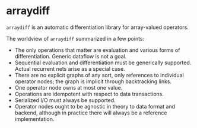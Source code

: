 # arraydiff

`arraydiff` is an automatic differentiation library for array-valued operators.

The worldview of `arraydiff` summarized in a few points:
- The only operations that matter are evaluation and various forms of
  differentiation. Generic dataflow is not a goal.
- Sequential evaluation and differentiation must be generically supported.
  Actual recurrent nets arise as a special case.
- There are no explicit graphs of any sort, only references to individual
  operator nodes; the graph is implicit through backtracking links.
- One operator node owns at most one value.
- Operations are idempotent with respect to data transactions.
- Serialized I/O must always be supported.
- Operator nodes ought to be agnostic in theory to data format and backend,
  although in practice there will always be a reference implementation.
